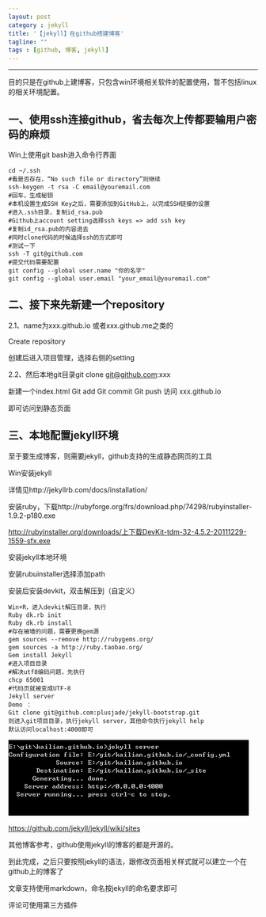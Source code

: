 ```yaml
---
layout: post
category : jekyll
title: '【jekyll】在github搭建博客'
tagline: ""
tags : [github, 博客, jekyll]
---
```

<hr>
<div class="alert alert-danger" role="alert">
	目的只是在github上建博客，只包含win环境相关软件的配置使用，暂不包括linux的相关环境配置。
</div>

## 一、使用ssh连接github，省去每次上传都要输用户密码的麻烦

Win上使用git bash进入命令行界面

	cd ~/.ssh
	#看是否存在，“No such file or directory”则继续
	ssh-keygen -t rsa -C email@youremail.com
	#回车，生成秘钥
	#本机设置生成SSH Key之后，需要添加到GitHub上，以完成SSH链接的设置
	#进入.ssh目录，复制id_rsa.pub
	#Github上account setting选择ssh keys => add ssh key
	#复制id_rsa.pub的内容进去
	#同时clone代码的时候选择ssh的方式即可
	#测试一下
	ssh -T git@github.com
	#提交代码需要配置
	git config --global user.name "你的名字"
	git config --global user.email "your_email@youremail.com"

<!--break-->

## 二、接下来先新建一个repository
2.1、name为xxx.github.io 或者xxx.github.me之类的

Create repository

创建后进入项目管理，选择右侧的setting

2.2、然后本地git目录git clone git@github.com:xxx

新建一个index.html
	Git add
	Git commit
	Git push
访问 xxx.github.io

即可访问到静态页面

## 三、本地配置jekyll环境
至于要生成博客，则需要jekyll，github支持的生成静态网页的工具

Win安装jekyll

详情见http://jekyllrb.com/docs/installation/

安装ruby，下载http://rubyforge.org/frs/download.php/74298/rubyinstaller-1.9.2-p180.exe

http://rubyinstaller.org/downloads/上下载DevKit-tdm-32-4.5.2-20111229-1559-sfx.exe

安装jekyll本地环境

安装rubuinstaller选择添加path

安装后安装devkit，双击解压到（自定义）
	
	Win+R，进入devkit解压目录，执行
	Ruby dk.rb init
	Ruby dk.rb install
	#存在被墙的问题，需要更换gem源
	gem sources --remove http://rubygems.org/
	gem sources -a http://ruby.taobao.org/
	Gem install Jekyll
	#进入项目目录
	#解决utf8编码问题，先执行
	chcp 65001
	#代码页就被变成UTF-8
	Jekyll server
	Demo ：
	Git clone git@github.com:plusjade/jekyll-bootstrap.git
	则进入git项目目录，执行jekyll server，其他命令执行jekyll help
	默认访问localhost:4000即可

![Alt kailian.github.io](/images/kailian.png)

https://github.com/jekyll/jekyll/wiki/sites 

其他博客参考，github使用jekyll的博客的都是开源的。

到此完成，之后只要按照jekyll的语法，跟修改页面相关样式就可以建立一个在github上的博客了

文章支持使用markdown，命名按jekyll的命名要求即可

评论可使用第三方插件
